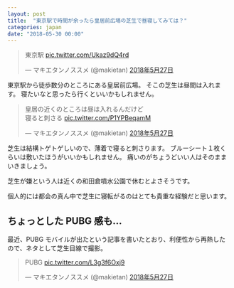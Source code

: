 ```yaml
---
layout: post
title:  "東京駅で時間が余ったら皇居前広場の芝生で昼寝してみては？"
categories: japan
date: "2018-05-30 00:00"
---
```


<blockquote class="twitter-tweet" data-lang="ja"><p lang="ja" dir="ltr">東京駅 <a href="https://t.co/Ukaz9dQ4rd">pic.twitter.com/Ukaz9dQ4rd</a></p>&mdash; マキエタンノススメ (@makietan) <a href="https://twitter.com/makietan/status/1000634292626571264?ref_src=twsrc%5Etfw">2018年5月27日</a></blockquote>
<script async src="https://platform.twitter.com/widgets.js" charset="utf-8"></script>

東京駅から徒歩数分のところにある皇居前広場。
そこの芝生は昼間は入れます。
寝たいなと思ったら行くといいかもしれません。

<blockquote class="twitter-tweet" data-lang="ja"><p lang="ja" dir="ltr">皇居の近くのところは昼は入れるんだけど<br>寝ると刺さる <a href="https://t.co/P1YPBeqamM">pic.twitter.com/P1YPBeqamM</a></p>&mdash; マキエタンノススメ (@makietan) <a href="https://twitter.com/makietan/status/1000634182408679424?ref_src=twsrc%5Etfw">2018年5月27日</a></blockquote>
<script async src="https://platform.twitter.com/widgets.js" charset="utf-8"></script>

芝生は結構トゲトゲしいので、薄着で寝ると刺さります。
ブルーシート１枚くらいは敷いたほうがいいかもしれません。
痛いのがちょうどいい人はそのままいきましょう。

芝生が嫌という人は近くの和田倉噴水公園で休むとよさそうです。

個人的には都会の真ん中で芝生に寝転がるのはとても貴重な経験だと思います。

## ちょっとした PUBG 感も...

最近、PUBG モバイルが出たという記事を書いたとおり、利便性から再熱したので、ネタとして芝生目線で撮影。

<blockquote class="twitter-tweet" data-lang="ja"><p lang="da" dir="ltr">PUBG <a href="https://t.co/L3g3f6Oxj9">pic.twitter.com/L3g3f6Oxj9</a></p>&mdash; マキエタンノススメ (@makietan) <a href="https://twitter.com/makietan/status/1000634590292148224?ref_src=twsrc%5Etfw">2018年5月27日</a></blockquote>
<script async src="https://platform.twitter.com/widgets.js" charset="utf-8"></script>
